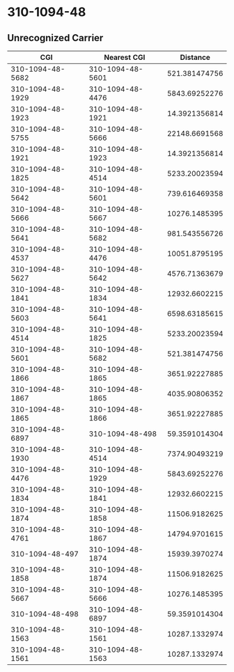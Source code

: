 # 310-1094-48
## Unrecognized Carrier


| CGI | Nearest CGI | Distance |
|-----|-------------|----------|
| 310-1094-48-5682 | 310-1094-48-5601 | 521.381474756 |
| 310-1094-48-1929 | 310-1094-48-4476 | 5843.69252276 |
| 310-1094-48-1923 | 310-1094-48-1921 | 14.3921356814 |
| 310-1094-48-5755 | 310-1094-48-5666 | 22148.6691568 |
| 310-1094-48-1921 | 310-1094-48-1923 | 14.3921356814 |
| 310-1094-48-1825 | 310-1094-48-4514 | 5233.20023594 |
| 310-1094-48-5642 | 310-1094-48-5601 | 739.616469358 |
| 310-1094-48-5666 | 310-1094-48-5667 | 10276.1485395 |
| 310-1094-48-5641 | 310-1094-48-5682 | 981.543556726 |
| 310-1094-48-4537 | 310-1094-48-4476 | 10051.8795195 |
| 310-1094-48-5627 | 310-1094-48-5642 | 4576.71363679 |
| 310-1094-48-1841 | 310-1094-48-1834 | 12932.6602215 |
| 310-1094-48-5603 | 310-1094-48-5641 | 6598.63185615 |
| 310-1094-48-4514 | 310-1094-48-1825 | 5233.20023594 |
| 310-1094-48-5601 | 310-1094-48-5682 | 521.381474756 |
| 310-1094-48-1866 | 310-1094-48-1865 | 3651.92227885 |
| 310-1094-48-1867 | 310-1094-48-1865 | 4035.90806352 |
| 310-1094-48-1865 | 310-1094-48-1866 | 3651.92227885 |
| 310-1094-48-6897 | 310-1094-48-498 | 59.3591014304 |
| 310-1094-48-1930 | 310-1094-48-4514 | 7374.90493219 |
| 310-1094-48-4476 | 310-1094-48-1929 | 5843.69252276 |
| 310-1094-48-1834 | 310-1094-48-1841 | 12932.6602215 |
| 310-1094-48-1874 | 310-1094-48-1858 | 11506.9182625 |
| 310-1094-48-4761 | 310-1094-48-1867 | 14794.9701615 |
| 310-1094-48-497 | 310-1094-48-1874 | 15939.3970274 |
| 310-1094-48-1858 | 310-1094-48-1874 | 11506.9182625 |
| 310-1094-48-5667 | 310-1094-48-5666 | 10276.1485395 |
| 310-1094-48-498 | 310-1094-48-6897 | 59.3591014304 |
| 310-1094-48-1563 | 310-1094-48-1561 | 10287.1332974 |
| 310-1094-48-1561 | 310-1094-48-1563 | 10287.1332974 |

